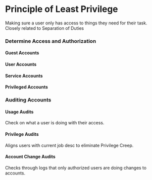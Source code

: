 # Principle of Least Privilege
Making sure a user only has access to things they need for their task.
Closely related to Separation of Duties

### Determine Access and Authorization
#### Guest Accounts
#### User Accounts
#### Service Accounts
#### Privileged Accounts

### Auditing Accounts
#### Usage Audits
Check on what a user is doing with their access.
#### Privilege Audits
Aligns users with current job desc to eliminate Privilege Creep.
#### Account Change Audits
Checks through logs that only authorized users are doing changes to accounts.
